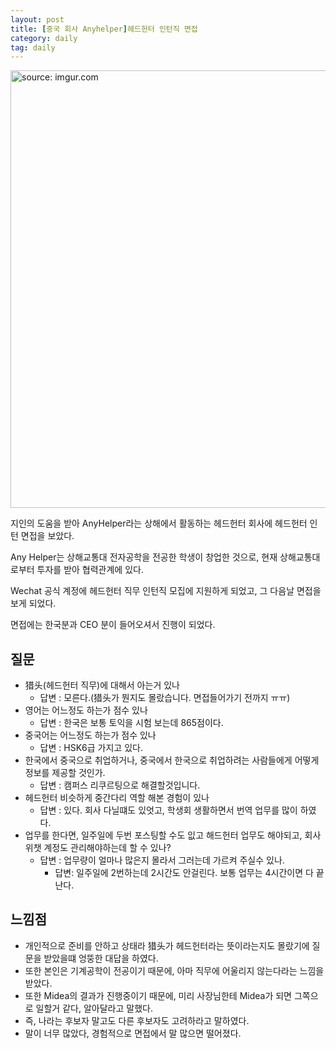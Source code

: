 ```yaml
---
layout: post
title: [중국 회사 Anyhelper]헤드헌터 인턴직 면접
category: daily
tag: daily
---
```


<a href="https://postimg.cc/0MQFZChD"><img src="https://i.postimg.cc/W36VNWnW/Capture.jpg" width="700px" title="source: imgur.com" /><a>

지인의 도움을 받아 AnyHelper라는 상해에서 활동하는 헤드헌터 회사에 헤드헌터 인턴 면접을 보았다.

Any Helper는 상해교통대 전자공학을 전공한 학생이 창업한 것으로, 현재 상해교통대로부터 투자를 받아 협력관계에 있다.

Wechat 공식 계정에 헤드헌터 직무 인턴직 모집에 지원하게 되었고, 그 다음날 면접을 보게 되었다.

면접에는 한국분과 CEO 분이 들어오셔서 진행이 되었다.

## 질문

- 猎头(헤드헌터 직무)에 대해서 아는거 있나
  - 답변 : 모른다.(猎头가 뭔지도 몰랐습니다. 면접들어가기 전까지 ㅠㅠ)
- 영어는 어느정도 하는가 점수 있나
  - 답변 : 한국은 보통 토익을 시험 보는데 865점이다.
- 중국어는 어느정도 하는가 점수 있나
  - 답변 : HSK6급 가지고 있다.
- 한국에서 중국으로 취업하거나, 중국에서 한국으로 취업하려는 사람들에게 어떻게 정보를 제공할 것인가.
  - 답변 : 캠퍼스 리쿠르팅으로 해결할것입니다.
- 헤드헌터 비슷하게 중간다리 역할 해본 경험이 있나
  - 답변 : 있다. 회사 다닐떄도 있엇고, 학생회 생활하면서 번역 업무를 많이 하였다.
- 업무를 한다면, 일주일에 두번 포스팅할 수도 잆고 해드헌터 업무도 해야되고, 회사 위챗 계정도 관리해야하는데 할 수 있나?
  - 답변 : 업무량이 얼마나 많은지 몰라서 그러는데 가르켜 주실수 있나.
     - 답변: 일주일에 2번하는데 2시간도 안걸린다. 보통 업무는 4시간이면 다 끝난다.


## 느낌점

- 개인적으로 준비를 안하고 상태라 猎头가 헤드헌터라는 뜻이라는지도 몰랐기에 질문을 받았을떄 엉뚱한 대답을 하였다.
- 또한 본인은 기계공학이 전공이기 때문에, 아마 직무에 어울리지 않는다라는 느낌을 받았다.
- 또한 Midea의 결과가 진행중이기 때문에, 미리 사장님한테 Midea가 되면 그쪽으로 일할거 같다, 알아달라고 말했다.
- 즉, 나라는 후보자 말고도 다른 후보자도 고려하라고 말하였다.
- 말이 너무 많았다, 경험적으로 면접에서 말 많으면 떨어졌다.
